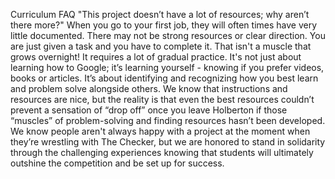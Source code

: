 Curriculum FAQ
"This project doesn’t have a lot of resources; why aren’t there more?"
When you go to your first job, they will often times have very little documented. There may not be strong resources or clear direction. You are just given a task and you have to complete it.
That isn't a muscle that grows overnight! It requires a lot of gradual practice. It's not just about learning how to Google; it’s learning yourself - knowing if you prefer videos, books or articles. It’s about identifying and recognizing how you best learn and problem solve alongside others.
We know that instructions and resources are nice, but the reality is that even the best resources couldn’t prevent a sensation of “drop off” once you leave Holberton if those “muscles” of problem-solving and finding resources hasn’t been developed.
We know people aren't always happy with a project at the moment when they’re wrestling with The Checker, but 
we are honored to stand in solidarity through the challenging experiences knowing that students will ultimately outshine the competition and be set up for success.